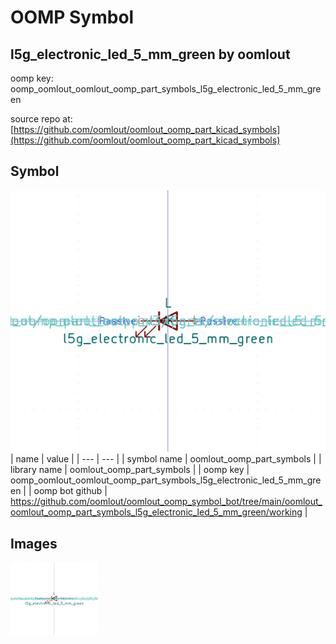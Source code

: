 # OOMP Symbol  
## l5g_electronic_led_5_mm_green  by oomlout  
  
oomp key: oomp_oomlout_oomlout_oomp_part_symbols_l5g_electronic_led_5_mm_green  
  
source repo at: [https://github.com/oomlout/oomlout_oomp_part_kicad_symbols](https://github.com/oomlout/oomlout_oomp_part_kicad_symbols)  
## Symbol  
  
[![working.png](working_600.png)](working.png)  
| name | value | 
| --- | --- | 
| symbol name | oomlout_oomp_part_symbols | 
| library name | oomlout_oomp_part_symbols | 
| oomp key | oomp_oomlout_oomlout_oomp_part_symbols_l5g_electronic_led_5_mm_green | 
| oomp bot github | https://github.com/oomlout/oomlout_oomp_symbol_bot/tree/main/oomlout_oomlout_oomp_part_symbols_l5g_electronic_led_5_mm_green/working | 
## Images  
  
[![working.png](working_140.png)](working.png)  
